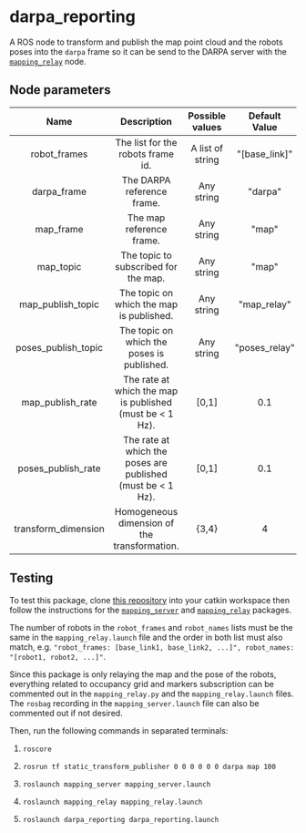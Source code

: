 # darpa_reporting

A ROS node to transform and publish the map point cloud and the robots poses into the `darpa` frame so it can be send to the DARPA server with the [`mapping_relay`](https://bitbucket.org/subtchallenge/test_mapping_server/src/master/mapping_relay/) node.

## Node parameters

|        Name         |                         Description                         | Possible values  | Default Value |
| :-----------------: | :---------------------------------------------------------: | :--------------: | :-----------: |
|    robot_frames     |              The list for the robots frame id.              | A list of string | "[base_link]" |
|     darpa_frame     |                 The DARPA reference frame.                  |    Any string    |    "darpa"    |
|      map_frame      |                  The map reference frame.                   |    Any string    |     "map"     |
|      map_topic      |            The topic to subscribed for the map.             |    Any string    |     "map"     |
|  map_publish_topic  |          The topic on which the map is published.           |    Any string    |  "map_relay"  |
| poses_publish_topic |         The topic on which the poses is published.          |    Any string    | "poses_relay" |
|  map_publish_rate   |  The rate at which the map is published (must be < 1 Hz).   |      [0,1]       |      0.1      |
| poses_publish_rate  | The rate at which the poses are published (must be < 1 Hz). |      [0,1]       |      0.1      |
| transform_dimension |        Homogeneous dimension of the transformation.         |      {3,4}       |       4       |

## Testing

To test this package, clone [this repository](https://bitbucket.org/subtchallenge/test_mapping_server/src/master/) into your catkin workspace then follow the instructions for the [`mapping_server`](https://bitbucket.org/subtchallenge/test_mapping_server/src/master/mapping_server/) and [`mapping_relay`](https://bitbucket.org/subtchallenge/test_mapping_server/src/master/mapping_relay/) packages.

The number of robots in the `robot_frames` and `robot_names` lists must be the same in the `mapping_relay.launch` file and the order in both list must also match, e.g. `"robot_frames: [base_link1, base_link2, ...]", robot_names: "[robot1, robot2, ...]"`.

Since this package is only relaying the map and the pose of the robots, everything related to occupancy grid and markers subscription can be commented out in the `mapping_relay.py` and the `mapping_relay.launch` files. The `rosbag` recording in the `mapping_server.launch` file can also be commented out if not desired.

Then, run the following commands in separated terminals:

1. `roscore`

1. `rosrun tf static_transform_publisher 0 0 0 0 0 0 darpa map 100`

1. `roslaunch mapping_server mapping_server.launch`

1. `roslaunch mapping_relay mapping_relay.launch`

1. `roslaunch darpa_reporting darpa_reporting.launch`

